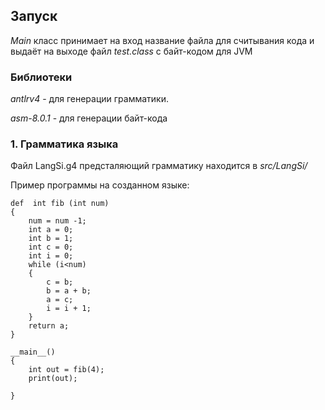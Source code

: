 ## Запуск

*Main* класс принимает на вход название файла для считывания кода и выдаёт на выходе файл *test.class* с байт-кодом для JVM

### Библиотеки

*antlrv4* - для  генерации грамматики.

*asm-8.0.1*  - для генерации байт-кода

### 1. Грамматика языка
Файл LangSi.g4 предсталяющий грамматику находится в *src/LangSi/*

Пример программы на созданном языке:

```
def  int fib (int num)
{
    num = num -1;
    int a = 0;
    int b = 1;
    int c = 0;
    int i = 0;
    while (i<num)
    {
        c = b;
        b = a + b;
        a = c;
        i = i + 1;
    }
    return a;
}

__main__()
{
    int out = fib(4);
    print(out);

}
```


